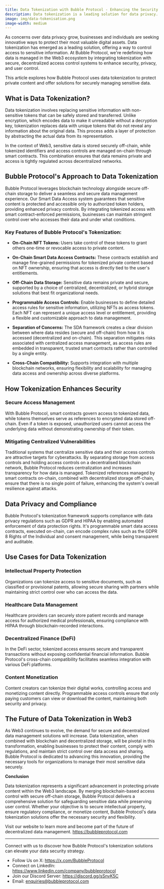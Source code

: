 ```yaml
---
title: Data Tokenization with Bubble Protocol - Enhancing the Security of Private Content
description: Data tokenization is a leading solution for data privacy. At Bubble Protocol, we're redefining how data is managed in the Web3 ecosystem by integrating tokenization with secure, decentralized access controls.
image: img/data-tokenisation.png
image-width: medium
---
```


As concerns over data privacy grow, businesses and individuals are seeking innovative ways to protect their most valuable digital assets. Data tokenization has emerged as a leading solution, offering a way to control access to sensitive information. At Bubble Protocol, we're redefining how data is managed in the Web3 ecosystem by integrating tokenization with secure, decentralized access control systems to enhance security, privacy, and user control.

This article explores how Bubble Protocol uses data tokenization to protect private content and offer solutions for securely managing sensitive data.

## What is Data Tokenization?

Data tokenization involves replacing sensitive information with non-sensitive tokens that can be safely stored and transferred. Unlike encryption, which encodes data to make it unreadable without a decryption key, tokenization replaces data with unique tokens that do not reveal any information about the original data. This process adds a layer of protection by abstracting the actual data from its representation.

In the context of Web3, sensitive data is stored securely off-chain, while tokenized identifiers and access controls are managed on-chain through smart contracts. This combination ensures that data remains private and access is tightly regulated across decentralized networks.

## Bubble Protocol's Approach to Data Tokenization

Bubble Protocol leverages blockchain technology alongside secure off-chain storage to deliver a seamless and secure data management experience. Our Smart Data Access system guarantees that sensitive content is protected and accessible only to authorized token holders, providing enhanced privacy controls. By integrating tokenized access with smart contract-enforced permissions, businesses can maintain stringent control over who accesses their data and under what conditions.

### Key Features of Bubble Protocol's Tokenization:
- **On-Chain NFT Tokens:** Users take control of these tokens to grant others one-time or revocable access to private content.
  
- **On-Chain Smart Data Access Contracts:** These contracts establish and manage fine-grained permissions for tokenized private content based on NFT ownership, ensuring that access is directly tied to the user's entitlements.
  
- **Off-Chain Data Storage:** Sensitive data remains private and secure, supported by a choice of centralized, decentralized, or hybrid storage solutions that best fit organizational needs.
  
- **Programmable Access Controls:** Enable businesses to define detailed access rules for sensitive information, utilizing NFTs as access tokens. Each NFT can represent a unique access level or entitlement, providing a flexible and customizable approach to data management.

- **Separation of Concerns:** The SDA framework creates a clear division between where data resides (secure and off-chain) from how it is accessed (decentralized and on-chain). This separation mitigates risks associated with centralized access management, as access rules are embedded in transparent, trusted smart contracts rather than controlled by a single entity.

- **Cross-Chain Compatibility:** Supports integration with multiple blockchain networks, ensuring flexibility and scalability for managing data access and ownership across diverse platforms.

## How Tokenization Enhances Security

### Secure Access Management

With Bubble Protocol, smart contracts govern access to tokenized data, while tokens themselves serve as references to encrypted data stored off-chain. Even if a token is exposed, unauthorized users cannot access the underlying data without demonstrating ownership of their token.

### Mitigating Centralized Vulnerabilities

Traditional systems that centralize sensitive data and their access controls are attractive targets for cyberattacks. By separating storage from access controls and holding access controls on a decentralised blockchain network, Bubble Protocol reduces centralization and increases transparency for how data is managed. Tokenized references managed by smart contracts on-chain, combined with decentralized storage off-chain, ensure that there is no single point of failure, enhancing the system's overall resilience against attacks.

## Data Privacy and Compliance

Bubble Protocol's tokenization framework supports compliance with data privacy regulations such as GDPR and HIPAA by enabling automated enforcement of data protection rights. It's programmable smart data access contracts, executed on-chain, can encode complex rules such as the GDPR 8 Rights of the Individual and consent management, while being transparent and auditable.

## Use Cases for Data Tokenization

### Intellectual Property Protection

Organizations can tokenize access to sensitive documents, such as classified or provisional patents, allowing secure sharing with partners while maintaining strict control over who can access the data.

### Healthcare Data Management

Healthcare providers can securely store patient records and manage access for authorized medical professionals, ensuring compliance with HIPAA through blockchain-recorded interactions.

### Decentralized Finance (DeFi)

In the DeFi sector, tokenized access ensures secure and transparent transactions without exposing confidential financial information. Bubble Protocol's cross-chain compatibility facilitates seamless integration with various DeFi platforms.

### Content Monetization

Content creators can tokenize their digital works, controlling access and monetizing content directly. Programmable access controls ensure that only paying customers can view or download the content, maintaining both security and privacy.

## The Future of Data Tokenization in Web3
As Web3 continues to evolve, the demand for secure and decentralized data management solutions will increase. Data tokenization, when combined with blockchain and decentralized storage, will be pivotal in this transformation, enabling businesses to protect their content, comply with regulations, and maintain strict control over data access and sharing. Bubble Protocol is dedicated to advancing this innovation, providing the necessary tools for organizations to manage their most sensitive data securely.

**Conclusion**

Data tokenization represents a significant advancement in protecting private content within the Web3 landscape. By merging blockchain-based access control with secure off-chain storage, Bubble Protocol delivers a comprehensive solution for safeguarding sensitive data while preserving user control. Whether your objective is to secure intellectual property, ensure regulatory compliance, or monetize content, Bubble Protocol's data tokenization solutions offer the necessary security and flexibility.

Visit our website to learn more and become part of the future of decentralized data management. https://bubbleprotocol.com

***

Connect with us to discover how Bubble Protocol's tokenization solutions can elevate your data security strategy. 

- Follow Us on X: https://x.com/BubbleProtocol
- Connect on LinkedIn: https://www.linkedin.com/company/bubbleprotocol
- Join our Discord Server: https://discord.gg/sSnvK5C
- Email: [enquiries@bubbleprotocol.com](mailto:enquiries@bubbleprotocol.com)
